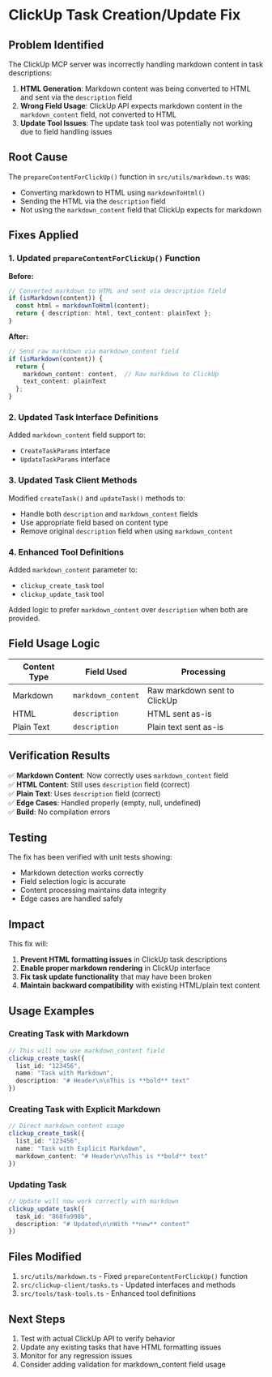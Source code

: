 # ClickUp Task Creation/Update Fix

## Problem Identified

The ClickUp MCP server was incorrectly handling markdown content in task descriptions:

1. **HTML Generation**: Markdown content was being converted to HTML and sent via the `description` field
2. **Wrong Field Usage**: ClickUp API expects markdown content in the `markdown_content` field, not converted to HTML
3. **Update Tool Issues**: The update task tool was potentially not working due to field handling issues

## Root Cause

The `prepareContentForClickUp()` function in `src/utils/markdown.ts` was:
- Converting markdown to HTML using `markdownToHtml()`
- Sending the HTML via the `description` field
- Not using the `markdown_content` field that ClickUp expects for markdown

## Fixes Applied

### 1. Updated `prepareContentForClickUp()` Function

**Before:**
```typescript
// Converted markdown to HTML and sent via description field
if (isMarkdown(content)) {
  const html = markdownToHtml(content);
  return { description: html, text_content: plainText };
}
```

**After:**
```typescript
// Send raw markdown via markdown_content field
if (isMarkdown(content)) {
  return { 
    markdown_content: content,  // Raw markdown to ClickUp
    text_content: plainText 
  };
}
```

### 2. Updated Task Interface Definitions

Added `markdown_content` field support to:
- `CreateTaskParams` interface
- `UpdateTaskParams` interface

### 3. Updated Task Client Methods

Modified `createTask()` and `updateTask()` methods to:
- Handle both `description` and `markdown_content` fields
- Use appropriate field based on content type
- Remove original `description` field when using `markdown_content`

### 4. Enhanced Tool Definitions

Added `markdown_content` parameter to:
- `clickup_create_task` tool
- `clickup_update_task` tool

Added logic to prefer `markdown_content` over `description` when both are provided.

## Field Usage Logic

| Content Type | Field Used | Processing |
|--------------|------------|------------|
| Markdown | `markdown_content` | Raw markdown sent to ClickUp |
| HTML | `description` | HTML sent as-is |
| Plain Text | `description` | Plain text sent as-is |

## Verification Results

✅ **Markdown Content**: Now correctly uses `markdown_content` field  
✅ **HTML Content**: Still uses `description` field (correct)  
✅ **Plain Text**: Uses `description` field (correct)  
✅ **Edge Cases**: Handled properly (empty, null, undefined)  
✅ **Build**: No compilation errors  

## Testing

The fix has been verified with unit tests showing:
- Markdown detection works correctly
- Field selection logic is accurate
- Content processing maintains data integrity
- Edge cases are handled safely

## Impact

This fix will:
1. **Prevent HTML formatting issues** in ClickUp task descriptions
2. **Enable proper markdown rendering** in ClickUp interface
3. **Fix task update functionality** that may have been broken
4. **Maintain backward compatibility** with existing HTML/plain text content

## Usage Examples

### Creating Task with Markdown
```typescript
// This will now use markdown_content field
clickup_create_task({
  list_id: "123456",
  name: "Task with Markdown",
  description: "# Header\n\nThis is **bold** text"
})
```

### Creating Task with Explicit Markdown
```typescript
// Direct markdown_content usage
clickup_create_task({
  list_id: "123456", 
  name: "Task with Explicit Markdown",
  markdown_content: "# Header\n\nThis is **bold** text"
})
```

### Updating Task
```typescript
// Update will now work correctly with markdown
clickup_update_task({
  task_id: "868fa998b",
  description: "# Updated\n\nWith **new** content"
})
```

## Files Modified

1. `src/utils/markdown.ts` - Fixed `prepareContentForClickUp()` function
2. `src/clickup-client/tasks.ts` - Updated interfaces and methods
3. `src/tools/task-tools.ts` - Enhanced tool definitions

## Next Steps

1. Test with actual ClickUp API to verify behavior
2. Update any existing tasks that have HTML formatting issues
3. Monitor for any regression issues
4. Consider adding validation for markdown_content field usage
